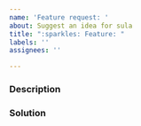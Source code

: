 ```yaml
---
name: 'Feature request: '
about: Suggest an idea for sula
title: ":sparkles: Feature: "
labels: ''
assignees: ''

---
```


<!--
Please provide thoughtful commentary *and code samples* on what this feature means for your project. What will it allow you to do that you can't do today? How will it make current work-arounds straightforward? What potential bugs and edge cases does it help to avoid? etc. Please keep it project-centric.
-->

### Description

### Solution
<!--
Maybe you have?
-->

